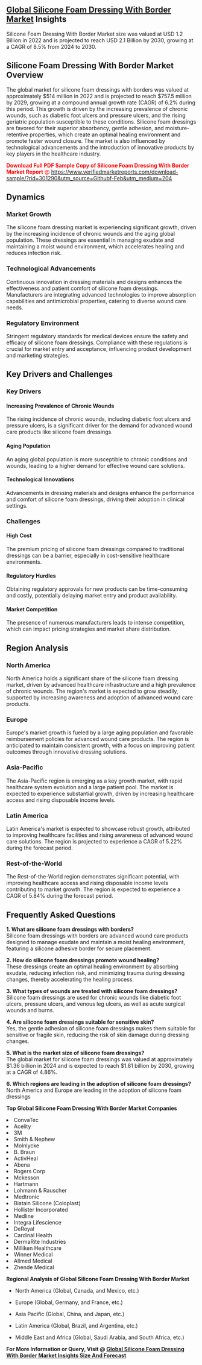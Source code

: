 <h2><a href="https://www.verifiedmarketreports.com/download-sample/?rid=301290&amp;utm_source=Githubf&amp;utm_medium=204" target="_blank">Global Silicone Foam Dressing With Border Market</a> Insights</h2><p>Silicone Foam Dressing With Border Market size was valued at USD 1.2 Billion in 2022 and is projected to reach USD 2.1 Billion by 2030, growing at a CAGR of 8.5% from 2024 to 2030.</p><p> <h2>Silicone Foam Dressing With Border Market Overview</h2> <p>The global market for silicone foam dressings with borders was valued at approximately $514 million in 2022 and is projected to reach $757.5 million by 2029, growing at a compound annual growth rate (CAGR) of 6.2% during this period. This growth is driven by the increasing prevalence of chronic wounds, such as diabetic foot ulcers and pressure ulcers, and the rising geriatric population susceptible to these conditions. Silicone foam dressings are favored for their superior absorbency, gentle adhesion, and moisture-retentive properties, which create an optimal healing environment and promote faster wound closure. The market is also influenced by technological advancements and the introduction of innovative products by key players in the healthcare industry. </p> <p><p><span class=""><span style="color: #ff0000;"><strong>Download Full PDF Sample Copy of Silicone Foam Dressing With Border Market Report</strong> @ </span><a href="https://www.verifiedmarketreports.com/download-sample/?rid=301290&amp;utm_source=Githubf-Feb&amp;utm_medium=204" target="_blank">https://www.verifiedmarketreports.com/download-sample/?rid=301290&amp;utm_source=Githubf-Feb&amp;utm_medium=204</a></span></p></p> <h2>Dynamics</h2> <h3>Market Growth</h3> <p>The silicone foam dressing market is experiencing significant growth, driven by the increasing incidence of chronic wounds and the aging global population. These dressings are essential in managing exudate and maintaining a moist wound environment, which accelerates healing and reduces infection risk. </p> <h3>Technological Advancements</h3> <p>Continuous innovation in dressing materials and designs enhances the effectiveness and patient comfort of silicone foam dressings. Manufacturers are integrating advanced technologies to improve absorption capabilities and antimicrobial properties, catering to diverse wound care needs. </p> <h3>Regulatory Environment</h3> <p>Stringent regulatory standards for medical devices ensure the safety and efficacy of silicone foam dressings. Compliance with these regulations is crucial for market entry and acceptance, influencing product development and marketing strategies. </p> <h2>Key Drivers and Challenges</h2> <h3>Key Drivers</h3> <h4>Increasing Prevalence of Chronic Wounds</h4> <p>The rising incidence of chronic wounds, including diabetic foot ulcers and pressure ulcers, is a significant driver for the demand for advanced wound care products like silicone foam dressings. </p> <h4>Aging Population</h4> <p>An aging global population is more susceptible to chronic conditions and wounds, leading to a higher demand for effective wound care solutions. </p> <h4>Technological Innovations</h4> <p>Advancements in dressing materials and designs enhance the performance and comfort of silicone foam dressings, driving their adoption in clinical settings. </p> <h3>Challenges</h3> <h4>High Cost</h4> <p>The premium pricing of silicone foam dressings compared to traditional dressings can be a barrier, especially in cost-sensitive healthcare environments. </p> <h4>Regulatory Hurdles</h4> <p>Obtaining regulatory approvals for new products can be time-consuming and costly, potentially delaying market entry and product availability. </p> <h4>Market Competition</h4> <p>The presence of numerous manufacturers leads to intense competition, which can impact pricing strategies and market share distribution. </p> <h2>Region Analysis</h2> <h3>North America</h3> <p>North America holds a significant share of the silicone foam dressing market, driven by advanced healthcare infrastructure and a high prevalence of chronic wounds. The region's market is expected to grow steadily, supported by increasing awareness and adoption of advanced wound care products. </p> <h3>Europe</h3> <p>Europe's market growth is fueled by a large aging population and favorable reimbursement policies for advanced wound care products. The region is anticipated to maintain consistent growth, with a focus on improving patient outcomes through innovative dressing solutions. </p> <h3>Asia-Pacific</h3> <p>The Asia-Pacific region is emerging as a key growth market, with rapid healthcare system evolution and a large patient pool. The market is expected to experience substantial growth, driven by increasing healthcare access and rising disposable income levels. </p> <h3>Latin America</h3> <p>Latin America's market is expected to showcase robust growth, attributed to improving healthcare facilities and rising awareness of advanced wound care solutions. The region is projected to experience a CAGR of 5.22% during the forecast period. </p> <h3>Rest-of-the-World</h3> <p>The Rest-of-the-World region demonstrates significant potential, with improving healthcare access and rising disposable income levels contributing to market growth. The region is expected to experience a CAGR of 5.84% during the forecast period. </p> <h2>Frequently Asked Questions</h2> <p><strong>1. What are silicone foam dressings with borders?</strong><br> Silicone foam dressings with borders are advanced wound care products designed to manage exudate and maintain a moist healing environment, featuring a silicone adhesive border for secure placement. </p> <p><strong>2. How do silicone foam dressings promote wound healing?</strong><br> These dressings create an optimal healing environment by absorbing exudate, reducing infection risk, and minimizing trauma during dressing changes, thereby accelerating the healing process. </p> <p><strong>3. What types of wounds are treated with silicone foam dressings?</strong><br> Silicone foam dressings are used for chronic wounds like diabetic foot ulcers, pressure ulcers, and venous leg ulcers, as well as acute surgical wounds and burns. </p> <p><strong>4. Are silicone foam dressings suitable for sensitive skin?</strong><br> Yes, the gentle adhesion of silicone foam dressings makes them suitable for sensitive or fragile skin, reducing the risk of skin damage during dressing changes. </p> <p><strong>5. What is the market size of silicone foam dressings?</strong><br> The global market for silicone foam dressings was valued at approximately $1.36 billion in 2024 and is expected to reach $1.81 billion by 2030, growing at a CAGR of 4.86%. </p> <p><strong>6. Which regions are leading in the adoption of silicone foam dressings?</strong><br> North America and Europe are leading in the adoption of silicone foam dressings</p><p><strong>Top Global Silicone Foam Dressing With Border Market Companies</strong></p><div data-test-id=""><p><li>ConvaTec</li><li> Acelity</li><li> 3M</li><li> Smith & Nephew</li><li> Molnlycke</li><li> B. Braun</li><li> ActivHeal</li><li> Abena</li><li> Rogers Corp</li><li> Mckesson</li><li> Hartmann</li><li> Lohmann & Rauscher</li><li> Medtronic</li><li> Biatain Silicone (Coloplast)</li><li> Hollister Incorporated</li><li> Medline</li><li> Integra Lifescience</li><li> DeRoyal</li><li> Cardinal Health</li><li> DermaRite Industries</li><li> Milliken Healthcare</li><li> Winner Medical</li><li> Allmed Medical</li><li> Zhende Medical</li></p><div><strong>Regional Analysis of&nbsp;Global Silicone Foam Dressing With Border Market</strong></div><ul><li dir="ltr"><p dir="ltr">North America&nbsp;(Global, Canada, and Mexico, etc.)</p></li><li dir="ltr"><p dir="ltr">Europe (Global, Germany, and France, etc.)</p></li><li dir="ltr"><p dir="ltr">Asia Pacific&nbsp;(Global, China, and Japan, etc.)</p></li><li dir="ltr"><p dir="ltr">Latin America&nbsp;(Global, Brazil, and Argentina, etc.)</p></li><li dir="ltr">Middle East and Africa&nbsp;(Global, Saudi Arabia, and South Africa, etc.)</li></ul><p><strong>For More Information or Query, Visit @&nbsp;</strong><strong><a href="https://www.verifiedmarketreports.com/product/silicone-foam-dressing-with-border-market/?utm_source=Githubf&amp;utm_medium=204" target="_blank">Global Silicone Foam Dressing With Border Market Insights Size And Forecast</a></strong></p></div>
